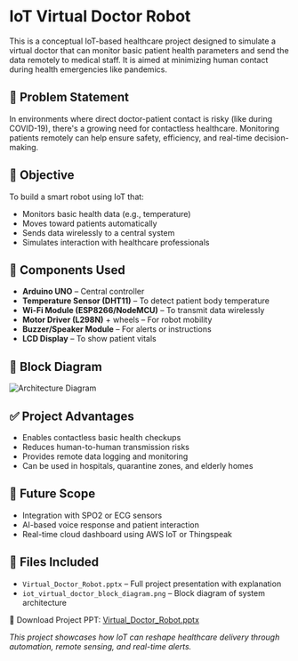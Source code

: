 # IoT Virtual Doctor Robot

This is a conceptual IoT-based healthcare project designed to simulate a virtual doctor that can monitor basic patient health parameters and send the data remotely to medical staff. It is aimed at minimizing human contact during health emergencies like pandemics.

## 🧠 Problem Statement

In environments where direct doctor-patient contact is risky (like during COVID-19), there's a growing need for contactless healthcare. Monitoring patients remotely can help ensure safety, efficiency, and real-time decision-making.

## 🎯 Objective

To build a smart robot using IoT that:
- Monitors basic health data (e.g., temperature)
- Moves toward patients automatically
- Sends data wirelessly to a central system
- Simulates interaction with healthcare professionals

## 🔧 Components Used

- **Arduino UNO** – Central controller
- **Temperature Sensor (DHT11)** – To detect patient body temperature
- **Wi-Fi Module (ESP8266/NodeMCU)** – To transmit data wirelessly
- **Motor Driver (L298N)** + wheels – For robot mobility
- **Buzzer/Speaker Module** – For alerts or instructions
- **LCD Display** – To show patient vitals

## 🧱 Block Diagram

![Architecture Diagram](./iot_virtual_doctor_block_diagram.png)

## ✅ Project Advantages

- Enables contactless basic health checkups
- Reduces human-to-human transmission risks
- Provides remote data logging and monitoring
- Can be used in hospitals, quarantine zones, and elderly homes

## 🔮 Future Scope

- Integration with SPO2 or ECG sensors
- AI-based voice response and patient interaction
- Real-time cloud dashboard using AWS IoT or Thingspeak

## 📂 Files Included

- `Virtual_Doctor_Robot.pptx` – Full project presentation with explanation  
- `iot_virtual_doctor_block_diagram.png` – Block diagram of system architecture

📄 Download Project PPT: [Virtual_Doctor_Robot.pptx](./Virtual_Doctor_Robot.pptx)

*This project showcases how IoT can reshape healthcare delivery through automation, remote sensing, and real-time alerts.*

